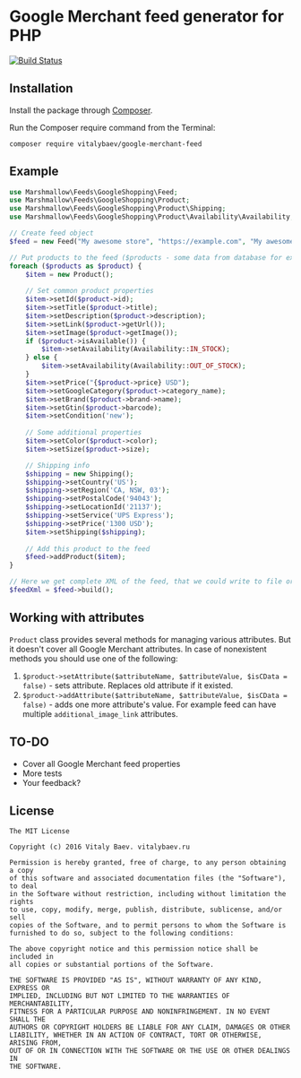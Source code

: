 # Google Merchant feed generator for PHP

[![Build Status](https://travis-ci.org/vitalybaev/php-google-merchant-feed.svg?branch=master)](https://travis-ci.org/vitalybaev/php-google-merchant-feed)

## Installation

Install the package through [Composer](http://getcomposer.org/). 

Run the Composer require command from the Terminal:

    composer require vitalybaev/google-merchant-feed


## Example

```php
use Marshmallow\Feeds\GoogleShopping\Feed;
use Marshmallow\Feeds\GoogleShopping\Product;
use Marshmallow\Feeds\GoogleShopping\Product\Shipping;
use Marshmallow\Feeds\GoogleShopping\Product\Availability\Availability;

// Create feed object
$feed = new Feed("My awesome store", "https://example.com", "My awesome description");

// Put products to the feed ($products - some data from database for example)
foreach ($products as $product) {
    $item = new Product();
    
    // Set common product properties
    $item->setId($product->id);
    $item->setTitle($product->title);
    $item->setDescription($product->description);
    $item->setLink($product->getUrl());
    $item->setImage($product->getImage());
    if ($product->isAvailable()) {
        $item->setAvailability(Availability::IN_STOCK);
    } else {
        $item->setAvailability(Availability::OUT_OF_STOCK);
    }
    $item->setPrice("{$product->price} USD");
    $item->setGoogleCategory($product->category_name);
    $item->setBrand($product->brand->name);
    $item->setGtin($product->barcode);
    $item->setCondition('new');
    
    // Some additional properties
    $item->setColor($product->color);
    $item->setSize($product->size);

    // Shipping info
    $shipping = new Shipping();
    $shipping->setCountry('US');
    $shipping->setRegion('CA, NSW, 03');
    $shipping->setPostalCode('94043');
    $shipping->setLocationId('21137');
    $shipping->setService('UPS Express');
    $shipping->setPrice('1300 USD');
    $item->setShipping($shipping);
    
    // Add this product to the feed
    $feed->addProduct($item);
}

// Here we get complete XML of the feed, that we could write to file or send directly
$feedXml = $feed->build();

```

## Working with attributes
`Product` class provides several methods for managing various attributes. But it doesn't cover all Google Merchant attributes. In case of nonexistent methods you should use one of the following:

1. `$product->setAttribute($attributeName, $attributeValue, $isCData = false)` - sets attribute. Replaces old attribute if it existed. 
2. `$product->addAttribute($attributeName, $attributeValue, $isCData = false)` - adds one more attribute's value. For example feed can have multiple `additional_image_link` attributes.

## TO-DO
* Cover all Google Merchant feed properties
* More tests
* Your feedback?

## License

```
The MIT License

Copyright (c) 2016 Vitaly Baev. vitalybaev.ru

Permission is hereby granted, free of charge, to any person obtaining a copy
of this software and associated documentation files (the "Software"), to deal
in the Software without restriction, including without limitation the rights
to use, copy, modify, merge, publish, distribute, sublicense, and/or sell
copies of the Software, and to permit persons to whom the Software is
furnished to do so, subject to the following conditions:

The above copyright notice and this permission notice shall be included in
all copies or substantial portions of the Software.

THE SOFTWARE IS PROVIDED "AS IS", WITHOUT WARRANTY OF ANY KIND, EXPRESS OR
IMPLIED, INCLUDING BUT NOT LIMITED TO THE WARRANTIES OF MERCHANTABILITY,
FITNESS FOR A PARTICULAR PURPOSE AND NONINFRINGEMENT. IN NO EVENT SHALL THE
AUTHORS OR COPYRIGHT HOLDERS BE LIABLE FOR ANY CLAIM, DAMAGES OR OTHER
LIABILITY, WHETHER IN AN ACTION OF CONTRACT, TORT OR OTHERWISE, ARISING FROM,
OUT OF OR IN CONNECTION WITH THE SOFTWARE OR THE USE OR OTHER DEALINGS IN
THE SOFTWARE.
```
